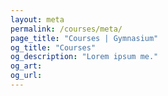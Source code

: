 ```yaml
---
layout: meta
permalink: /courses/meta/
page_title: "Courses | Gymnasium"
og_title: "Courses"
og_description: "Lorem ipsum me."
og_art: 
og_url: 
---
```

